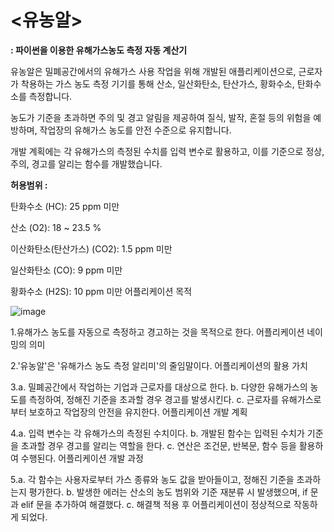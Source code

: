 # <유농알>

**: 파이썬을 이용한 유해가스농도 측정 자동 계산기**

유농알은 밀폐공간에서의 유해가스 사용 작업을 위해 개발된 애플리케이션으로, 근로자가 착용하는 가스 농도 측정 기기를 통해 산소, 일산화탄소, 탄산가스, 황화수소, 탄화수소를 측정합니다.

농도가 기준을 초과하면 주의 및 경고 알림을 제공하여 질식, 발작, 혼절 등의 위험을 예방하며, 작업장의 유해가스 농도를 안전 수준으로 유지합니다.

개발 계획에는 각 유해가스의 측정된 수치를 입력 변수로 활용하고, 이를 기준으로 정상, 주의, 경고를 알리는 함수를 개발했습니다.

**허용범위 :**

탄화수소 (HC): 25 ppm 미만

산소 (O2): 18 ~ 23.5 %

이산화탄소(탄산가스) (CO2): 1.5 ppm 미만

일산화탄소 (CO): 9 ppm 미만

황화수소 (H2S): 10 ppm 미만
어플리케이션 목적

![image](https://github.com/user-attachments/assets/f2bffa3e-7f2d-4202-8202-9e0e02326d2d) 

1.유해가스 농도를 자동으로 측정하고 경고하는 것을 목적으로 한다.
  어플리케이션 네이밍의 의미

2.'유농알'은 '유해가스 농도 측정 알리미'의 줄임말이다.
   어플리케이션의 활용 가치

3.a. 밀폐공간에서 작업하는 기업과 근로자를 대상으로 한다.
  b. 다양한 유해가스의 농도를 측정하여, 정해진 기준을 초과할 경우 경고를 발생시킨다.
  c. 근로자를 유해가스로부터 보호하고 작업장의 안전을 유지한다.
어플리케이션 개발 계획

4.a. 입력 변수는 각 유해가스의 측정된 수치이다.
  b. 개발된 함수는 입력된 수치가 기준을 초과할 경우 경고를 알리는 역할을 한다.
  c. 연산은 조건문, 반복문, 함수 등을 활용하여 수행된다.
어플리케이션 개발 과정

5.a. 각 함수는 사용자로부터 가스 종류와 농도 값을 받아들이고, 정해진 기준을 초과하는지 평가한다.
  b. 발생한 에러는 산소의 농도 범위와 기준 재분류 시 발생했으며, if 문과 elif 문을 추가하여 해결했다.
  c. 해결책 적용 후 어플리케이션이 정상적으로 작동하게 되었다.
